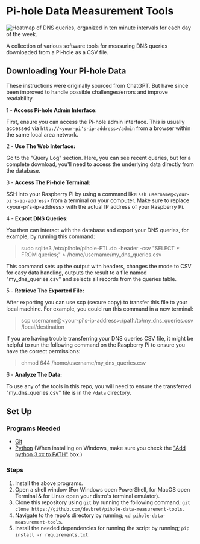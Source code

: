 # Pi-hole Data Measurement Tools

![Heatmap of DNS queries, organized in ten minute intervals for each day of the week.](https://hosting.photobucket.com/bbcfb0d4-be20-44a0-94dc-65bff8947cf2/975f6680-240c-4507-8c73-eb3a1f2b80ba.jpg)

A collection of various software tools for measuring DNS queries downloaded from a Pi-hole as a CSV file.

## Downloading Your Pi-hole Data

These instructions were originally sourced from ChatGPT. But have since been improved to handle possible challenges/errors and improve readability.

1 - **Access Pi-hole Admin Interface:**

First, ensure you can access the Pi-hole admin interface. This is usually accessed via `http://<your-pi's-ip-address>/admin` from a browser within the same local area network.

2 - **Use The Web Interface:**

Go to the "Query Log" section. Here, you can see recent queries, but for a complete download, you'll need to access the underlying data directly from the database.

3 - **Access The Pi-hole Terminal:**

SSH into your Raspberry Pi by using a command like `ssh username@<your-pi's-ip-address>` from a terminal on your computer. Make sure to replace <your-pi's-ip-address> with the actual IP address of your Raspberry Pi.

4 - **Export DNS Queries:**

You then can interact with the database and export your DNS queries, for example, by running this command:

> sudo sqlite3 /etc/pihole/pihole-FTL.db -header -csv "SELECT * FROM queries;" > /home/username/my_dns_queries.csv

This command sets up the output with headers, changes the mode to CSV for easy data handling, outputs the result to a file named "my_dns_queries.csv" and selects all records from the queries table.

5 - **Retrieve The Exported File:**

After exporting you can use scp (secure copy) to transfer this file to your local machine. For example, you could run this command in a new terminal:

> scp username@<your-pi's-ip-address>:/path/to/my_dns_queries.csv /local/destination

If you are having trouble transferring your DNS queries CSV file, it might be helpful to run the following command on the Raspberry Pi to ensure you have the correct permissions:

> chmod 644 /home/username/my_dns_queries.csv

6 - **Analyze The Data:**

To use any of the tools in this repo, you will need to ensure the transferred "my_dns_queries.csv" file is in the `/data` directory.

## Set Up

### Programs Needed

-   [Git](https://git-scm.com/downloads)
-   [Python](https://www.python.org/downloads/) (When installing on Windows, make sure you check the ["Add python 3.xx to PATH"](https://hosting.photobucket.com/images/i/bernhoftbret/python.png) box.)

### Steps

1. Install the above programs.
2. Open a shell window (For Windows open PowerShell, for MacOS open Terminal & for Linux open your distro's terminal emulator).
3. Clone this repository using `git` by running the following command; `git clone https://github.com/devbret/pihole-data-measurement-tools`.
4. Navigate to the repo's directory by running; `cd pihole-data-measurement-tools`.
5. Install the needed dependencies for running the script by running; `pip install -r requirements.txt`.
